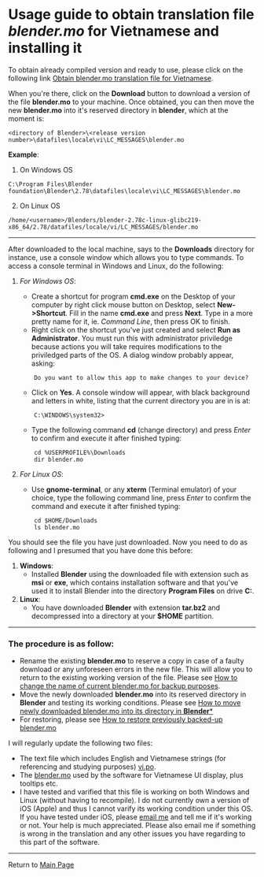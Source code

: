 # Usage guide to obtain translation file *blender.mo* for Vietnamese and installing it
To obtain already compiled version and ready to use, please click on the following link [Obtain blender.mo translation file for Vietnamese](https://github.com/hoangduytran/blender-internationalisation/blob/master/trunk/locale/vi/LC_MESSAGES/blender.mo).

When you're there, click on the **Download** button to download a version of the file **blender.mo** to your machine. Once obtained, you can then move the new **blender.mo** into it's reserved directory in **blender**, which at the moment is:

```
<directory of Blender>\<release version number>\datafiles\locale\vi\LC_MESSAGES\blender.mo
```
**Example**:
1. On Windows OS
```shell
C:\Program Files\Blender foundation\Blender\2.78\datafiles\locale\vi\LC_MESSAGES\blender.mo
```
2. On Linux OS
```shell
/home/<username>/Blenders/blender-2.78c-linux-glibc219-x86_64/2.78/datafiles/locale/vi/LC_MESSAGES/blender.mo
```
---
After downloaded to the local machine, says to the **Downloads** directory for instance, use a console window which allows you to type commands. To access a console terminal in Windows and Linux, do the following:

1. *For Windows OS*:

    - Create a shortcut for program **cmd.exe** on the Desktop of your computer by right click mouse button on Desktop, select **New->Shortcut**. Fill in the name **cmd.exe** and press **Next**. Type in a more pretty name for it, ie. *Command Line*, then press OK to finish.
    - Right click on the shortcut you've just created and select **Run as Administrator**. You must run this with administrator priviledge because actions you will take requires modifications to the priviledged parts of the OS. A dialog window probably appear, asking:
    ```
        Do you want to allow this app to make changes to your device?
    ```   
    - Click on **Yes**. A console window will appear, with black background and letters in white, listing that the current directory you are in is at:    
    ```
        C:\WINDOWS\system32>
    ```
    - Type the following command **cd** (change directory) and press *Enter* to confirm and execute it after finished typing:
    ```batch
        cd %USERPROFILE%\Downloads
        dir blender.mo
    ```
2. *For Linux OS*:
    - Use **gnome-terminal**, or any **xterm** (Terminal emulator) of your choice, type the following command line, press *Enter* to confirm the command and execute it after finished typing:
    ```shell
        cd $HOME/Downloads
        ls blender.mo
    ```
You should see the file you have just downloaded. Now you need to do as following and I presumed that you have done this before:

1. **Windows**:
    - Installed **Blender** using the downloaded file with extension such as **msi** or **exe**, which contains installation software and that you've used it to install Blender into the directory **Program Files** on drive **C:**.
2. **Linux**:
    - You have downloaded **Blender** with extension **tar.bz2** and decompressed into a directory at your **$HOME** partition.
---
### The procedure is as follow:
- Rename the existing **blender.mo** to reserve a copy in case of a faulty download or any unforeseen errors in the new file. This will allow you to return to the existing working version of the file. Please see [How to change the name of current blender.mo for backup purposes](en_rename_blender_mo.md).
- Move the newly downloaded **blender.mo** into its reserved directory in **Blender** and testing its working conditions. Please see [How to move newly downloaded blender.mo into its directory in **Blender***](en_move_new_blender_mo_into_place.md)
- For restoring, please see [How to restore previously backed-up blender.mo](en_restore_from_backup_blender_mo.md)

I will regularly update the following two files:

+ The text file which includes English and Vietnamese strings (for referencing and studying purposes) [vi.po](https://github.com/hoangduytran/blender-internationalisation/blob/master/trunk/po/vi.po).
+ The [blender.mo](https://github.com/hoangduytran/blender-internationalisation/blob/master/trunk/locale/vi/LC_MESSAGES/blender.mo) used by the software for Vietnamese UI display, plus tooltips etc.
+ I have tested and varified that this file is working on both Windows and Linux (without having to recompile). I do not currently own a version of iOS (Apple) and thus I cannot varify its working condition under this OS. If you have tested under iOS, please [email me](mailto:hoangduytran1960@gmail.com) and tell me if it's working or not. Your help is much appreciated. Please also email me if something is wrong in the translation and any other issues you have regarding to this part of the software.
---
Return to [Main Page](https://github.com/hoangduytran/blender-internationalisation)
